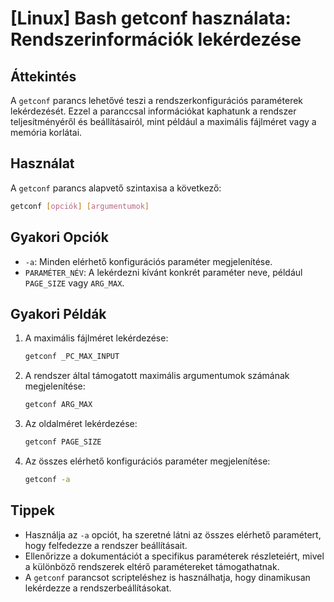 # [Linux] Bash getconf használata: Rendszerinformációk lekérdezése

## Áttekintés
A `getconf` parancs lehetővé teszi a rendszerkonfigurációs paraméterek lekérdezését. Ezzel a paranccsal információkat kaphatunk a rendszer teljesítményéről és beállításairól, mint például a maximális fájlméret vagy a memória korlátai.

## Használat
A `getconf` parancs alapvető szintaxisa a következő:

```bash
getconf [opciók] [argumentumok]
```

## Gyakori Opciók
- `-a`: Minden elérhető konfigurációs paraméter megjelenítése.
- `PARAMÉTER_NÉV`: A lekérdezni kívánt konkrét paraméter neve, például `PAGE_SIZE` vagy `ARG_MAX`.

## Gyakori Példák
1. A maximális fájlméret lekérdezése:
   ```bash
   getconf _PC_MAX_INPUT
   ```

2. A rendszer által támogatott maximális argumentumok számának megjelenítése:
   ```bash
   getconf ARG_MAX
   ```

3. Az oldalméret lekérdezése:
   ```bash
   getconf PAGE_SIZE
   ```

4. Az összes elérhető konfigurációs paraméter megjelenítése:
   ```bash
   getconf -a
   ```

## Tippek
- Használja az `-a` opciót, ha szeretné látni az összes elérhető paramétert, hogy felfedezze a rendszer beállításait.
- Ellenőrizze a dokumentációt a specifikus paraméterek részleteiért, mivel a különböző rendszerek eltérő paramétereket támogathatnak.
- A `getconf` parancsot scripteléshez is használhatja, hogy dinamikusan lekérdezze a rendszerbeállításokat.